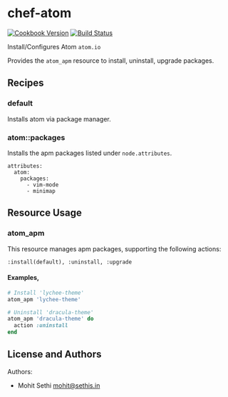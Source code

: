 chef-atom
=========

[![Cookbook Version](https://img.shields.io/cookbook/v/atom.svg)](https://supermarket.chef.io/cookbooks/atom)
[![Build Status](https://img.shields.io/circleci/project/github/sous-chefs/atom/master.svg)](https://circleci.com/gh/sous-chefs/atom)

Install/Configures Atom `atom.io`

Provides the `atom_apm` resource to install, uninstall, upgrade packages.

Recipes
---------
### default
Installs atom via package manager.

### atom::packages
Installs the apm packages listed under `node.attributes`.

```
attributes:
  atom:
    packages:
      - vim-mode
      - minimap
```

Resource Usage
---------

### atom_apm
This resource manages apm packages, supporting the following actions:

    :install(default), :uninstall, :upgrade

#### Examples,
  ```ruby
  # Install 'lychee-theme'
  atom_apm 'lychee-theme'

  # Uninstall 'dracula-theme'
  atom_apm 'dracula-theme' do
    action :uninstall
  end
  ```

License and Authors
-------------------
Authors:
- Mohit Sethi <mohit@sethis.in>
